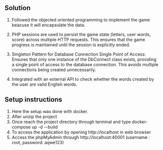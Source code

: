 ## Solution

1. Followed the objected oriented programming to implement the game beacuse it will encapsulate the data.

2. PHP sessions are used to persist the game state (letters, user words, score) across multiple HTTP requests. This ensures that the game progress is maintained until the session is explicitly ended.
3. Singleton Pattern for Database Connection
   Single Point of Access: Ensures that only one instance of the DbConnect class exists, providing a single point of access to the database connection. This avoids multiple connections being created unnecessarily.
4. Integrated with an external API to check whether the words created by the user are valid English words.

## Setup instructions

1. Here the setup was done with docker.
2. After unzip the project
3. Once reach the project directory through terminal and type docker-compose up -d --build
4. To access the application by opening http://localhost in web browser
5. Access the phpMyAdmin through http://localhost:40001 (username : root, password: aqwe123)
